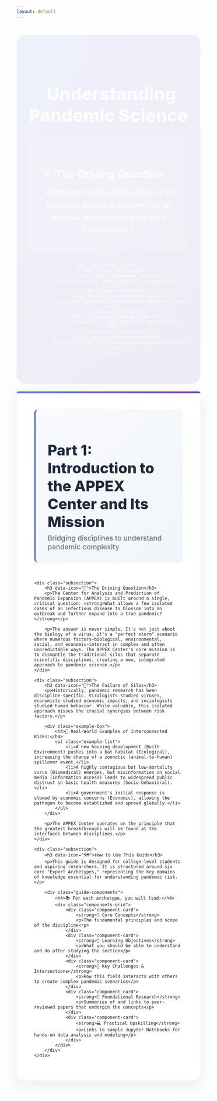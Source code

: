 ```yaml
---
layout: default
---
```


<style>
/* Enhanced styles for the pandemic science guide */
.hero-section {
    background: linear-gradient(135deg, #667eea 0%, #764ba2 100%);
    color: white;
    padding: 4rem 2rem;
    border-radius: 24px;
    margin-bottom: 3rem;
    text-align: center;
    position: relative;
    overflow: hidden;
}

.hero-section::before {
    content: '';
    position: absolute;
    top: -50%;
    right: -50%;
    width: 200%;
    height: 200%;
    background: radial-gradient(circle, rgba(255,255,255,0.1) 0%, transparent 70%);
    animation: float 8s ease-in-out infinite;
}

.section-title {
    font-size: 3rem;
    font-weight: 800;
    margin-bottom: 1rem;
    background: linear-gradient(45deg, #fff, #e3f2fd);
    -webkit-background-clip: text;
    -webkit-text-fill-color: transparent;
    background-clip: text;
    position: relative;
    z-index: 2;
}

.section-title i {
    margin-right: 1rem;
    color: rgba(255, 255, 255, 0.9);
}

.highlight-box {
    background: rgba(255, 255, 255, 0.15);
    backdrop-filter: blur(10px);
    border-radius: 20px;
    padding: 2.5rem;
    margin: 2rem auto;
    border: 1px solid rgba(255, 255, 255, 0.2);
    max-width: 800px;
    position: relative;
    z-index: 2;
}

.highlight-box h3 {
    font-size: 1.8rem;
    margin-bottom: 1rem;
    font-weight: 700;
    display: flex;
    align-items: center;
    gap: 1rem;
}

.highlight-box h3::before {
    content: '💡';
    font-size: 1.5rem;
}

.highlight-box p {
    font-size: 1.2rem;
    line-height: 1.8;
    margin: 0;
    font-weight: 500;
}

.stats-grid {
    display: grid;
    grid-template-columns: repeat(auto-fit, minmax(200px, 1fr));
    gap: 1.5rem;
    margin: 3rem 0;
    position: relative;
    z-index: 2;
}

.stat-card {
    background: rgba(255, 255, 255, 0.15);
    backdrop-filter: blur(10px);
    border-radius: 16px;
    padding: 2rem 1rem;
    text-align: center;
    border: 1px solid rgba(255, 255, 255, 0.2);
    transition: all 0.3s ease;
    cursor: pointer;
}

.stat-card:hover {
    transform: translateY(-8px);
    background: rgba(255, 255, 255, 0.25);
    box-shadow: 0 15px 35px rgba(0, 0, 0, 0.2);
}

.stat-number {
    font-size: 2.5rem;
    font-weight: 900;
    color: #fff;
    margin-bottom: 0.5rem;
    display: block;
}

.stat-label {
    color: rgba(255, 255, 255, 0.9);
    font-size: 1rem;
    font-weight: 600;
}

.content-wrapper {
    background: white;
    border-radius: 24px;
    padding: 3rem;
    margin: 2rem 0;
    box-shadow: 0 10px 40px rgba(0, 0, 0, 0.08);
    position: relative;
}

.content-wrapper::before {
    content: '';
    position: absolute;
    top: 0;
    left: 0;
    right: 0;
    height: 5px;
    background: linear-gradient(90deg, #667eea, #764ba2);
    border-radius: 24px 24px 0 0;
}

.section-intro {
    border-left: 5px solid #667eea;
    padding-left: 2rem;
    margin-bottom: 3rem;
    background: linear-gradient(135deg, #f8fafc 0%, #f1f5f9 100%);
    padding: 2rem;
    border-radius: 12px;
}

.section-intro h2 {
    font-size: 2.5rem;
    color: #1e293b;
    margin-bottom: 0.5rem;
    font-weight: 800;
}

.section-intro .subtitle {
    font-size: 1.2rem;
    color: #64748b;
    font-weight: 500;
    margin: 0;
}

.subsection {
    margin: 3rem 0;
    padding: 2.5rem;
    background: linear-gradient(135deg, #f8fafc 0%, #f1f5f9 100%);
    border-radius: 20px;
    border-left: 6px solid #667eea;
    position: relative;
}

.subsection h3 {
    font-size: 1.8rem;
    color: #1e293b;
    margin-bottom: 1.5rem;
    font-weight: 700;
    display: flex;
    align-items: center;
    gap: 1rem;
}

.subsection h3::before {
    content: attr(data-icon);
    font-size: 1.5rem;
}

.subsection p {
    font-size: 1.1rem;
    line-height: 1.8;
    color: #475569;
    margin-bottom: 1.5rem;
}

.example-box {
    background: linear-gradient(135deg, #667eea 0%, #764ba2 100%);
    color: white;
    padding: 2rem;
    border-radius: 16px;
    margin: 2rem 0;
    position: relative;
    overflow: hidden;
}

.example-box::before {
    content: '';
    position: absolute;
    top: -2px;
    left: -2px;
    right: -2px;
    bottom: -2px;
    background: linear-gradient(45deg, #667eea, #764ba2, #667eea);
    border-radius: 18px;
    z-index: -1;
    animation: borderGlow 3s linear infinite;
}

.example-box h4 {
    margin-bottom: 1rem;
    font-size: 1.3rem;
    font-weight: 700;
}

.example-list {
    list-style: none;
    padding: 0;
}

.example-list li {
    padding: 1rem 0;
    padding-left: 2.5rem;
    position: relative;
    font-size: 1.05rem;
    line-height: 1.7;
    border-bottom: 1px solid rgba(255, 255, 255, 0.2);
}

.example-list li:last-child {
    border-bottom: none;
}

.example-list li::before {
    content: '🔗';
    position: absolute;
    left: 0;
    top: 1rem;
    font-size: 1.2rem;
}

.guide-components {
    background: linear-gradient(135deg, #1e293b 0%, #334155 100%);
    color: white;
    padding: 3rem;
    border-radius: 20px;
    margin: 3rem 0;
}

.guide-components h4 {
    font-size: 1.6rem;
    margin-bottom: 2rem;
    font-weight: 700;
    text-align: center;
}

.components-grid {
    display: grid;
    grid-template-columns: repeat(auto-fit, minmax(280px, 1fr));
    gap: 1.5rem;
}

.component-card {
    background: rgba(255, 255, 255, 0.1);
    padding: 2rem;
    border-radius: 16px;
    border: 1px solid rgba(255, 255, 255, 0.2);
    transition: all 0.3s ease;
    position: relative;
    overflow: hidden;
}

.component-card::before {
    content: '';
    position: absolute;
    top: 0;
    left: 0;
    right: 0;
    height: 3px;
    background: linear-gradient(90deg, #667eea, #764ba2);
}

.component-card:hover {
    background: rgba(255, 255, 255, 0.2);
    transform: translateY(-5px);
    box-shadow: 0 10px 30px rgba(0, 0, 0, 0.3);
}

.component-card strong {
    display: block;
    font-size: 1.2rem;
    margin-bottom: 1rem;
    color: #e2e8f0;
    font-weight: 600;
}

.component-card p {
    color: rgba(255, 255, 255, 0.8);
    line-height: 1.6;
    margin: 0;
}

.fade-in-up {
    animation: fadeInUp 0.8s ease-out;
}

@keyframes fadeInUp {
    from {
        opacity: 0;
        transform: translateY(30px);
    }
    to {
        opacity: 1;
        transform: translateY(0);
    }
}

@keyframes float {
    0%, 100% { transform: translateY(0) rotate(0deg); }
    50% { transform: translateY(-20px) rotate(180deg); }
}

@keyframes borderGlow {
    0%, 100% { background-position: 0% 50%; }
    50% { background-position: 100% 50%; }
}

/* Responsive design */
@media (max-width: 768px) {
    .hero-section {
        padding: 3rem 1.5rem;
    }
    
    .section-title {
        font-size: 2.2rem;
    }
    
    .content-wrapper {
        padding: 2rem;
        margin: 1rem 0;
    }
    
    .stats-grid {
        grid-template-columns: repeat(auto-fit, minmax(150px, 1fr));
        gap: 1rem;
    }
    
    .components-grid {
        grid-template-columns: 1fr;
    }
}

/* Dark mode support */
@media (prefers-color-scheme: dark) {
    .content-wrapper {
        background: #1a1a1a;
        color: #e2e8f0;
    }
    
    .subsection {
        background: linear-gradient(135deg, #2d3748 0%, #4a5568 100%);
    }
    
    .section-intro {
        background: linear-gradient(135deg, #2d3748 0%, #4a5568 100%);
    }
}
</style>

<!-- Hero Section -->
<section class="hero-section fade-in-up">
    <h2 class="section-title">
        <i class="fas fa-bullseye"></i>
        Understanding Pandemic Science
    </h2>
    <div class="highlight-box">
        <h3>The Driving Question</h3>
        <p>What allows a few isolated cases of an infectious disease to blossom into an outbreak and further expand into a true pandemic?</p>
    </div>
    
    <div class="stats-grid">
        <div class="stat-card">
            <div class="stat-number">6</div>
            <div class="stat-label">Expert Archetypes</div>
        </div>
        <div class="stat-card">
            <div class="stat-number">50+</div>
            <div class="stat-label">Interactive Resources</div>
        </div>
        <div class="stat-card">
            <div class="stat-number">100+</div>
            <div class="stat-label">Research Papers</div>
        </div>
        <div class="stat-card">
            <div class="stat-number">∞</div>
            <div class="stat-label">Learning Opportunities</div>
        </div>
    </div>
</section>

<div class="content-wrapper">
    <div class="section-intro">
        <h2>Part 1: Introduction to the APPEX Center and Its Mission</h2>
        <p class="subtitle">Bridging disciplines to understand pandemic complexity</p>
    </div>

    <div class="subsection">
        <h3 data-icon="🎯">The Driving Question</h3>
        <p>The Center for Analysis and Prediction of Pandemic Expansion (APPEX) is built around a single, critical question: <strong>What allows a few isolated cases of an infectious disease to blossom into an outbreak and further expand into a true pandemic?</strong></p>
        
        <p>The answer is never simple. It's not just about the biology of a virus; it's a "perfect storm" scenario where numerous factors—biological, environmental, social, and economic—interact in complex and often unpredictable ways. The APPEX Center's core mission is to dismantle the traditional silos that separate scientific disciplines, creating a new, integrated approach to pandemic science.</p>
    </div>

    <div class="subsection">
        <h3 data-icon="🔗">The Failure of Silos</h3>
        <p>Historically, pandemic research has been discipline-specific. Virologists studied viruses, economists studied economic impacts, and sociologists studied human behavior. While valuable, this isolated approach misses the crucial synergies between risk factors.</p>
        
        <div class="example-box">
            <h4>🌟 Real-World Examples of Interconnected Risks:</h4>
            <ul class="example-list">
                <li>A new housing development (Built Environment) pushes into a bat habitat (Ecological), increasing the chance of a zoonotic (animal-to-human) spillover event.</li>
                <li>A highly contagious but low-mortality virus (Biomedical) emerges, but misinformation on social media (Information Access) leads to widespread public distrust in basic health measures (Socio-behavioral).</li>
                <li>A government's initial response is slowed by economic concerns (Economic), allowing the pathogen to become established and spread globally.</li>
            </ul>
        </div>
        
        <p>The APPEX Center operates on the principle that the greatest breakthroughs will be found at the interfaces between disciplines.</p>
    </div>

    <div class="subsection">
        <h3 data-icon="🗺️">How to Use This Guide</h3>
        <p>This guide is designed for college-level students and aspiring researchers. It is structured around six core "Expert Archetypes," representing the key domains of knowledge essential for understanding pandemic risk.</p>
        
        <div class="guide-components">
            <h4>📚 For each archetype, you will find:</h4>
            <div class="components-grid">
                <div class="component-card">
                    <strong>🧠 Core Concepts</strong>
                    <p>The fundamental principles and scope of the discipline</p>
                </div>
                <div class="component-card">
                    <strong>🎯 Learning Objectives</strong>
                    <p>What you should be able to understand and do after studying the section</p>
                </div>
                <div class="component-card">
                    <strong>🔗 Key Challenges & Intersections</strong>
                    <p>How this field interacts with others to create complex pandemic scenarios</p>
                </div>
                <div class="component-card">
                    <strong>🔬 Foundational Research</strong>
                    <p>Summaries of and links to peer-reviewed papers that underpin the concepts</p>
                </div>
                <div class="component-card">
                    <strong>💻 Practical Upskilling</strong>
                    <p>Links to sample Jupyter Notebooks for hands-on data analysis and modeling</p>
                </div>
            </div>
        </div>
    </div>
</div>

<!-- Add your archetype cards here -->